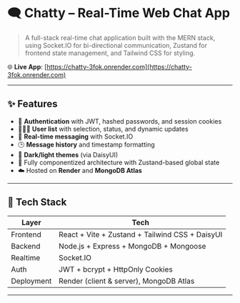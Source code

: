 # 🗨️ Chatty – Real-Time Web Chat App

> A full-stack real-time chat application built with the MERN stack, using Socket.IO for bi-directional communication, Zustand for frontend state management, and Tailwind CSS for styling.

🌐 **Live App**: [https://chatty-3fok.onrender.com](https://chatty-3fok.onrender.com)

---

## ✨ Features

- 🔐 **Authentication** with JWT, hashed passwords, and session cookies
- 🧑‍🤝‍🧑 **User list** with selection, status, and dynamic updates
- 💬 **Real-time messaging** with Socket.IO
- 🕒 **Message history** and timestamp formatting
- 🌙 **Dark/light themes** (via DaisyUI)
- 🧪 Fully componentized architecture with Zustand-based global state
- ☁️ Hosted on **Render** and **MongoDB Atlas**

---

## 🧱 Tech Stack

| Layer      | Tech                               |
|------------|------------------------------------|
| Frontend   | React + Vite + Zustand + Tailwind CSS + DaisyUI |
| Backend    | Node.js + Express + MongoDB + Mongoose |
| Realtime   | Socket.IO                          |
| Auth       | JWT + bcrypt + HttpOnly Cookies    |
| Deployment | Render (client & server), MongoDB Atlas |

---
